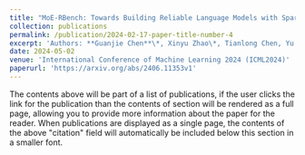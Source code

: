```yaml
---
title: "MoE-RBench: Towards Building Reliable Language Models with Sparse Mixture-of-Experts"
collection: publications
permalink: /publication/2024-02-17-paper-title-number-4
excerpt: 'Authors: **Guanjie Chen**\*, Xinyu Zhao\*, Tianlong Chen, Yu Cheng'
date: 2024-05-02
venue: 'International Conference of Machine Learning 2024 (ICML2024)'
paperurl: 'https://arxiv.org/abs/2406.11353v1'
---
```


The contents above will be part of a list of publications, if the user clicks the link for the publication than the contents of section will be rendered as a full page, allowing you to provide more information about the paper for the reader. When publications are displayed as a single page, the contents of the above "citation" field will automatically be included below this section in a smaller font.
